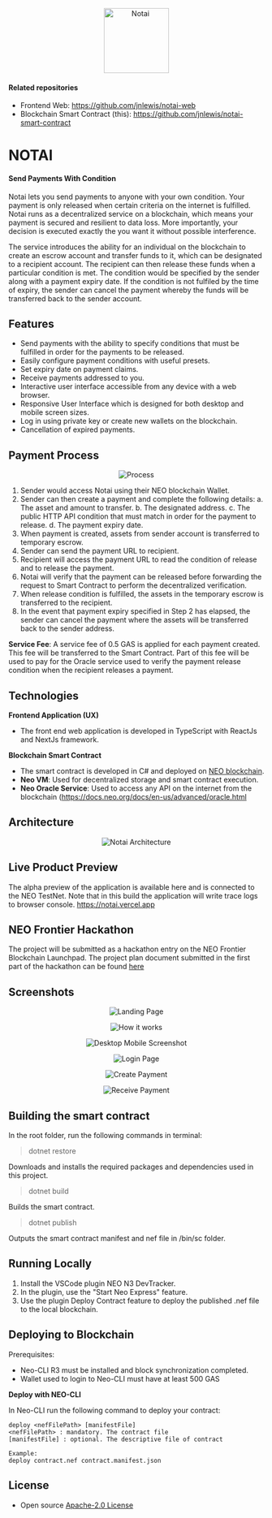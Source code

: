 <p align="center">
    <img src="https://github.com/jnlewis/notai-web/raw/main/docs/images/logo.png" width="128" height="128" alt="Notai">
</p>

#### Related repositories

- Frontend Web: https://github.com/jnlewis/notai-web
- Blockchain Smart Contract (this): https://github.com/jnlewis/notai-smart-contract

# NOTAI

#### Send Payments With Condition

Notai lets you send payments to anyone with your own condition. Your payment is only released when certain criteria on the internet is fulfilled. Notai runs as a decentralized service on a blockchain, which means your payment is secured and resilient to data loss. More importantly, your decision is executed exactly the you want it without possible interference.

The service introduces the ability for an individual on the blockchain to create an escrow account and transfer funds to it, which can be designated to a recipient account. The recipient can then release these funds when a particular condition is met. The condition would be specified by the sender along with a payment expiry date. If the condition is not fulfiled by the time of expiry, the sender can cancel the payment whereby the funds will be transferred back to the sender account.

## Features

- Send payments with the ability to specify conditions that must be fulfilled in order for the payments to be released.
- Easily configure payment conditions with useful presets.
- Set expiry date on payment claims.
- Receive payments addressed to you.
- Interactive user interface accessible from any device with a web browser.
- Responsive User Interface which is designed for both desktop and mobile screen sizes.
- Log in using private key or create new wallets on the blockchain.
- Cancellation of expired payments.

## Payment Process

<p align="center">
    <img src="https://raw.githubusercontent.com/jnlewis/notai-web/main/docs/images/notai_payment_process.png" alt="Process">
</p>

1.  Sender would access Notai using their NEO blockchain Wallet.
2.  Sender can then create a payment and complete the following details:
    a. The asset and amount to transfer.
    b. The designated address.
    c. The public HTTP API condition that must match in order for the payment to release.
    d. The payment expiry date.
3.  When payment is created, assets from sender account is transferred to temporary escrow.
4.  Sender can send the payment URL to recipient.
5.  Recipient will access the payment URL to read the condition of release and to release the payment.
6.  Notai will verify that the payment can be released before forwarding the request to Smart Contract to perform the decentralized verification.
7.  When release condition is fulfilled, the assets in the temporary escrow is transferred to the recipient.
8.  In the event that payment expiry specified in Step 2 has elapsed, the sender can cancel the payment where the assets will be transferred back to the sender address.

**Service Fee**: A service fee of 0.5 GAS is applied for each payment created. This fee will be transferred to the Smart Contract. Part of this fee will be used to pay for the Oracle service used to verify the payment release condition when the recipient releases a payment.

## Technologies

**Frontend Application (UX)**

- The front end web application is developed in TypeScript with ReactJs and NextJs framework.

**Blockchain Smart Contract**

- The smart contract is developed in C# and deployed on <a href="https://www.neo.org/" target="_blank">NEO blockchain</a>.
- **Neo VM**: Used for decentralized storage and smart contract execution.
- **Neo Oracle Service**: Used to access any API on the internet from the blockchain
  (https://docs.neo.org/docs/en-us/advanced/oracle.html

## Architecture

<p align="center">
    <img src="https://raw.githubusercontent.com/jnlewis/notai-web/main/docs/images/notai_architecture.png" alt="Notai Architecture">
</p>

## Live Product Preview

The alpha preview of the application is available here and is connected to the NEO TestNet. Note that in this build the application will write trace logs to browser console.
<a href="https://notai.vercel.app" target="_blank">https://notai.vercel.app</a>

## NEO Frontier Hackathon

The project will be submitted as a hackathon entry on the NEO Frontier Blockchain Launchpad. The project plan document submitted in the first part of the hackathon can be found <a href="https://github.com/jnlewis/notai/blob/master/docs/Planathon.md">here</a>

## Screenshots

<p align="center">
    <img src="https://raw.githubusercontent.com/jnlewis/notai-web/main/docs/images/screenshot_main.png" alt="Landing Page">
</p>

<p align="center">
    <img src="https://raw.githubusercontent.com/jnlewis/notai-web/main/docs/images/screenshot_howitworks.png" alt="How it works">
</p>

<p align="center">
    <img src="https://raw.githubusercontent.com/jnlewis/notai-web/main/docs/images/screenshot_desktop_mobile.png" alt="Desktop Mobile Screenshot">
</p>

<p align="center">
    <img src="https://raw.githubusercontent.com/jnlewis/notai-web/main/docs/images/screenshot_login.png" alt="Login Page">
</p>

<p align="center">
    <img src="https://raw.githubusercontent.com/jnlewis/notai-web/main/docs/images/screenshot_createpayment.png" alt="Create Payment">
</p>

<p align="center">
    <img src="https://raw.githubusercontent.com/jnlewis/notai-web/main/docs/images/screenshot_receive.png" alt="Receive Payment">
</p>

## Building the smart contract

In the root folder, run the following commands in terminal:

> dotnet restore


Downloads and installs the required packages and dependencies used in this project.

> dotnet build

Builds the smart contract.

> dotnet publish

Outputs the smart contract manifest and nef file in /bin/sc folder.

## Running Locally
1. Install the VSCode plugin NEO N3 DevTracker.
2. In the plugin, use the "Start Neo Express" feature.
3. Use the plugin Deploy Contract feature to deploy the published .nef file to the local blockchain.

## Deploying to Blockchain

Prerequisites:
- Neo-CLI R3 must be installed and block synchronization completed.
- Wallet used to login to Neo-CLI must have at least 500 GAS

**Deploy with NEO-CLI**

In Neo-CLI run the following command to deploy your contract:
```
deploy <nefFilePath> [manifestFile]
<nefFilePath> : mandatory. The contract file
[manifestFile] : optional. The descriptive file of contract

Example:
deploy contract.nef contract.manifest.json
```

## License

- Open source <a href="https://github.com/jnlewis/notai-smart-contract/blob/main/LICENSE">Apache-2.0 License</a>

